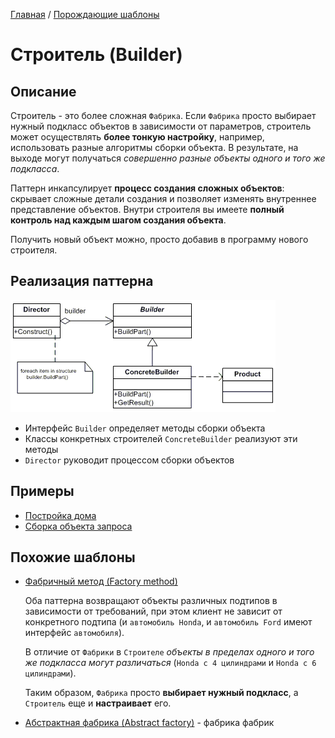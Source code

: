 [Главная](../..) / [Порождающие шаблоны](..)

# Строитель (Builder)

## Описание

Строитель - это более сложная `Фабрика`. Если `Фабрика` просто выбирает нужный подкласс объектов в зависимости от параметров, строитель может осуществлять **более тонкую настройку**, например, использовать разные алгоритмы сборки объекта. В результате, на выходе могут получаться *совершенно разные объекты одного и того же подкласса*.

Паттерн инкапсулирует **процесс создания сложных объектов**: скрывает сложные детали  создания и позволяет изменять внутреннее представление объектов. Внутри строителя вы имеете **полный контроль над каждым шагом создания объекта**.

Получить новый объект можно, просто добавив в программу нового строителя.

## Реализация паттерна

![Схема паттерна Строитель](./scheme/scheme.gif)

* Интерфейс `Builder` определяет методы сборки объекта
* Классы конкретных строителей `ConcreteBuilder` реализуют эти методы
* `Director` руководит процессом сборки объектов

## Примеры

* [Постройка дома](./building)
* [Сборка объекта запроса](./request)

## Похожие шаблоны

* [Фабричный метод (Factory method)](../factoryMethod)

  Оба паттерна возвращают объекты различных подтипов в зависимости от требований, при этом клиент не зависит от конкретного подтипа (и `автомобиль Honda`, и `автомобиль Ford` имеют интерфейс `автомобиля`).

  В отличие от `Фабрики` в `Строителе` *объекты в пределах одного и того же подкласса могут различаться* (`Honda с 4 цилиндрами` и `Honda с 6 цилиндрами`).

  Таким образом, `Фабрика` просто **выбирает нужный подкласс**, а `Строитель` еще и **настраивает** его.


* [Абстрактная фабрика (Abstract factory)](../abstractFactory) - фабрика фабрик
